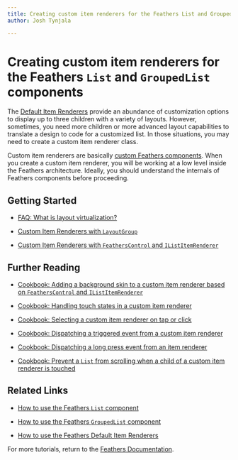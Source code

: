 ```yaml
---
title: Creating custom item renderers for the Feathers List and GroupedList components  
author: Josh Tynjala

---
```

# Creating custom item renderers for the Feathers `List` and `GroupedList` components

The [Default Item Renderers](default-item-renderers.html) provide an abundance of customization options to display up to three children with a variety of layouts. However, sometimes, you need more children or more advanced layout capabilities to translate a design to code for a customized list. In those situations, you may need to create a custom item renderer class.

Custom item renderers are basically [custom Feathers components](index.html#custom_components). When you create a custom item renderer, you will be working at a low level inside the Feathers architecture. Ideally, you should understand the internals of Feathers components before proceeding.

## Getting Started

-   [FAQ: What is layout virtualization?](faq/layout-virtualization.html)

-   [Custom Item Renderers with `LayoutGroup`](layout-group-item-renderers.html)

-   [Custom Item Renderers with `FeathersControl` and `IListItemRenderer`](feathers-control-item-renderers.html)

## Further Reading

-   [Cookbook: Adding a background skin to a custom item renderer based on `FeathersControl` and `IListItemRenderer`](cookbook/item-renderer-background-skin.html)

-   [Cookbook: Handling touch states in a custom item renderer](cookbook/item-renderer-touch-states.html)

-   [Cookbook: Selecting a custom item renderer on tap or click](cookbook/item-renderer-select-on-tap.html)

-   [Cookbook: Dispatching a triggered event from a custom item renderer](cookbook/item-renderer-triggered-on-tap.html)

-   [Cookbook: Dispatching a long press event from an item renderer](cookbook/item-renderer-long-press.html)

-   [Cookbook: Prevent a `List` from scrolling when a child of a custom item renderer is touched](cookbook/item-renderer-stop-scrolling.html)

## Related Links

-   [How to use the Feathers `List` component](list.html)

-   [How to use the Feathers `GroupedList` component](grouped-list.html)

-   [How to use the Feathers Default Item Renderers](default-item-renderers.html)

For more tutorials, return to the [Feathers Documentation](index.html).



